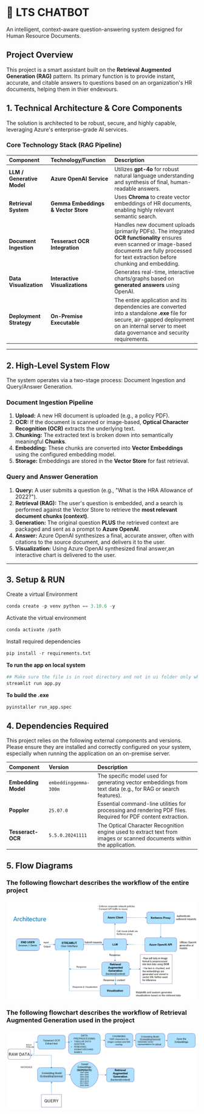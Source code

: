 # 🌟 LTS CHATBOT

An intelligent, context-aware question-answering system designed for Human Resource Documents.

## Project Overview

This project is a smart assistant built on the **Retrieval Augmented Generation (RAG)** pattern. Its primary function is to provide instant, accurate, and citable answers to questions based on an organization's HR documents, helping them in thier endevours.



## 1. Technical Architecture & Core Components

The solution is architected to be robust, secure, and highly capable, leveraging Azure's enterprise-grade AI services.

### Core Technology Stack (RAG Pipeline)

| Component | Technology/Function | Description |
| :--- | :--- | :--- |
| **LLM / Generative Model** | **Azure OpenAI Service** | Utilizes **gpt-4o** for robust natural language understanding and synthesis of final, human-readable answers. |
| **Retrieval System** | **Gemma Embeddings & Vector Store** | Uses **Chroma** to create vector embeddings of HR documents, enabling highly relevant semantic search. |
| **Document Ingestion** | **Tesseract OCR Integration** | Handles new document uploads (primarily PDFs). The integrated **OCR functionality** ensures even scanned or image-based documents are fully processed for text extraction before chunking and embedding. |
| **Data Visualization** | **Interactive Visualizations** | Generates real-time, interactive charts/graphs based on **generated answers** using OpenAI. |
| **Deployment Strategy** | **On-Premise Executable** | The entire application and its dependencies are converted into a standalone **.exe** file for secure, air-gapped deployment on an internal server to meet data governance and security requirements. |

---

## 2. High-Level System Flow

The system operates via a two-stage process: Document Ingestion and Query/Answer Generation.

### Document Ingestion Pipeline

1.  **Upload:** A new HR document is uploaded (e.g., a policy PDF).
2.  **OCR:** If the document is scanned or image-based, **Optical Character Recognition (OCR)** extracts the underlying text.
3.  **Chunking:** The extracted text is broken down into semantically meaningful **Chunks**.
4.  **Embedding:** These chunks are converted into **Vector Embeddings** using the configured embedding model.
5.  **Storage:** Embeddings are stored in the **Vector Store** for fast retrieval.

### Query and Answer Generation

1.  **Query:** A user submits a question (e.g., "What is the HRA Allowance of 2022?").
2.  **Retrieval (RAG):** The user's question is embedded, and a search is performed against the Vector Store to retrieve the **most relevant document chunks (context)**.
3.  **Generation:** The original question **PLUS** the retrieved context are packaged and sent as a prompt to **Azure OpenAI**.
4.  **Answer:** Azure OpenAI synthesizes a final, accurate answer, often with citations to the source document, and delivers it to the user.
4.  **Visualization:** Using Azure OpenAI synthesized final answer,an interactive chart is delivered to the user.

---

## 3. Setup & RUN
Create a virtual Environment
```python
conda create -p venv python == 3.10.6 -y
```
Activate the virtual environment 
```python
conda activate /path
```
Install required dependencies 
```python
pip install -r requirements.txt
```
**To run the app on local system**
```python
## Make sure the file is in root directory and not in ui folder only while running
streamlit run app.py
```
**To build the .exe**
 ```python
pyinstaller run_app.spec
```
## 4. Dependencies Required

This project relies on the following external components and versions. Please ensure they are installed and correctly configured on your system, especially when running the application on an on-premise server.

| Component | Version | Description |
| :--- | :--- | :--- |
| **Embedding Model** | `embeddinggemma-300m` | The specific model used for generating vector embeddings from text data (e.g., for RAG or search features). |
| **Poppler** | `25.07.0` | Essential command-line utilities for processing and rendering PDF files. Required for PDF content extraction. |
| **Tesseract-OCR** | `5.5.0.20241111` | The Optical Character Recognition engine used to extract text from images or scanned documents within the application. |
## 5. Flow Diagrams 
### The following flowchart describes the workflow of the entire project 
<img src="full_wokflow.png" >

### The following flowchart describes the workflow of Retrieval Augmented Generation used in the project 
<img src = "rag_workflow.png">